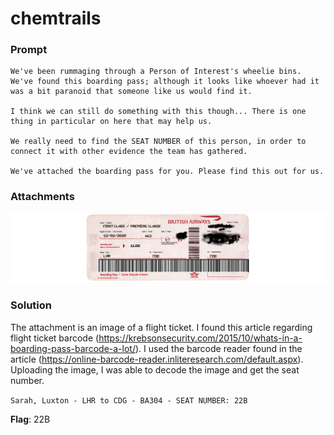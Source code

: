 # chemtrails

### Prompt
```
We've been rummaging through a Person of Interest's wheelie bins. We've found this boarding pass; although it looks like whoever had it was a bit paranoid that someone like us would find it.

I think we can still do something with this though... There is one thing in particular on here that may help us.

We really need to find the SEAT NUMBER of this person, in order to connect it with other evidence the team has gathered.

We've attached the boarding pass for you. Please find this out for us.
```

### Attachments
![Attachment1](attachments/boardingpass.png)

### Solution
The attachment is an image of a flight ticket.
I found this article regarding flight ticket barcode (https://krebsonsecurity.com/2015/10/whats-in-a-boarding-pass-barcode-a-lot/).
I used the barcode reader found in the article (https://online-barcode-reader.inliteresearch.com/default.aspx).
Uploading the image, I was able to decode the image and get the seat number.

`Sarah, Luxton - LHR to CDG - BA304 - SEAT NUMBER: 22B`

**Flag**: 22B
